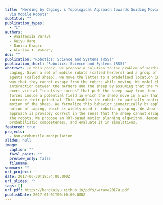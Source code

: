 ```yaml
---
title: "Herding by Caging: A Topological Approach towards Guiding Moving Agents
  via Mobile Robots"
subtitle: ""
publication_types:
  - "1"
authors:
  - Anastasiia Varava
  - Kaiyu Hang
  - Danica Kragic
  - Florian T. Pokorny
doi: ""
publication: "Robotics: Science and Systems (RSS)"
publication_short: "Robotics: Science and Systems (RSS)"
abstract: In this paper, we propose a solution to the problem of herding by
  caging. Given a set of mobile robots (called herders) and a group of moving
  agents (called sheep), we move the latter to a predefined location in such a
  way that they cannot escape from the robots while moving. We model the
  interaction between the herders and the sheep by assuming that the former
  exert virtual "repulsive forces" that push the sheep away from them. These
  forces induce a potential field in which the sheep move in a way that does not
  increase their potential. This enables the robots to partially control the
  motion of the sheep. We formalize this behavior geometrically by applying the
  notion of caging, which is widely used in robotic grasping. We show that our
  approach is provably correct in the sense that the sheep cannot escape from
  the robots. We propose an RRT-based motion planning algorithm, demonstrate its
  probabilistic completeness, and evaluate it in simulations.
featured: true
projects:
  - Non-prehensile manipulation
slides: null
image:
  caption: ""
  focal_point: ""
  preview_only: false
  filename: 
summary: ""
url_project: ""
date: 2017-06-30T18:54:00.000Z
url_slides: ""
tags: []
url_pdf: https://hangkaiyu.github.io/pdfs/varava2017a.pdf
publishDate: 2017-01-01T00:00:00.000Z
---
```




